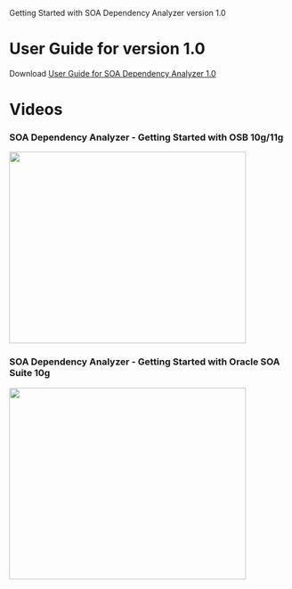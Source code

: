 Getting Started with SOA Dependency Analyzer version 1.0

# User Guide for version 1.0 #

Download [User Guide for SOA Dependency Analyzer 1.0](http://bpel-esb-dependency-analyzer.googlecode.com/files/SOADependencyAnalyzer_1_0_0.pdf)


# Videos #

### SOA Dependency Analyzer - Getting Started with OSB 10g/11g ###
<a href='http://www.youtube.com/watch?feature=player_embedded&v=WlLXtSnuAms' target='_blank'><img src='http://img.youtube.com/vi/WlLXtSnuAms/0.jpg' width='425' height=344 /></a>

### SOA Dependency Analyzer - Getting Started with Oracle SOA Suite 10g ###
<a href='http://www.youtube.com/watch?feature=player_embedded&v=MVsp-NZGcKg' target='_blank'><img src='http://img.youtube.com/vi/MVsp-NZGcKg/0.jpg' width='425' height=344 /></a>